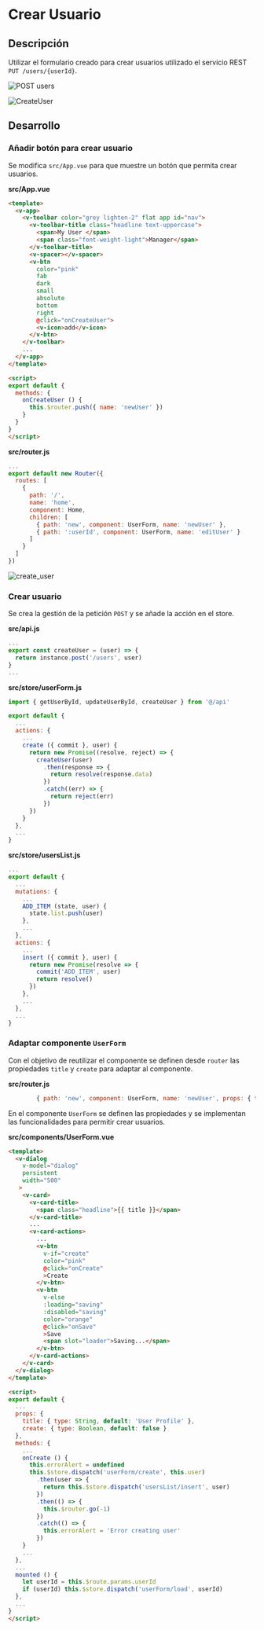 # Crear Usuario

## Descripción

Utilizar el formulario creado para crear usuarios utilizado el servicio REST `PUT /users/{userId}`.

![POST users](img/POST_users.png)

![CreateUser](img/CreateUsers.png)

## Desarrollo

### Añadir botón para crear usuario

Se modifica `src/App.vue` para que muestre un botón que permita crear usuarios.

**src/App.vue**

```html
<template>
  <v-app>
    <v-toolbar color="grey lighten-2" flat app id="nav">
      <v-toolbar-title class="headline text-uppercase">
        <span>My User </span>
        <span class="font-weight-light">Manager</span>
      </v-toolbar-title>
      <v-spacer></v-spacer>
      <v-btn
        color="pink"
        fab
        dark
        small
        absolute
        bottom
        right
        @click="onCreateUser">
        <v-icon>add</v-icon>
      </v-btn>
    </v-toolbar>
    ...
  </v-app>
</template>

<script>
export default {
  methods: {
    onCreateUser () {
      this.$router.push({ name: 'newUser' })
    }
  }
}
</script>
```

**src/router.js**
```javascript
...
export default new Router({
  routes: [
    {
      path: '/',
      name: 'home',
      component: Home,
      children: [
        { path: 'new', component: UserForm, name: 'newUser' },
        { path: ':userId', component: UserForm, name: 'editUser' }
      ]
    }
  ]
})
```

![create_user](img/create_user.png)

### Crear usuario

Se crea la gestión de la petición `POST` y se añade la acción en el store.

**src/api.js**

```javascript
...
export const createUser = (user) => {
  return instance.post('/users', user)
}
...
```

**src/store/userForm.js**

```javascript
import { getUserById, updateUserById, createUser } from '@/api'

export default {
  ...
  actions: {
    ...
    create ({ commit }, user) {
      return new Promise((resolve, reject) => {
        createUser(user)
          .then(response => {
            return resolve(response.data)
          })
          .catch((err) => {
            return reject(err)
          })
      })
    }
  },
  ...
}
```

**src/store/usersList.js**

```javascript
...
export default {
  ...
  mutations: {
    ...
    ADD_ITEM (state, user) {
      state.list.push(user)
    },
    ...
  },
  actions: {
    ...
    insert ({ commit }, user) {
      return new Promise(resolve => {
        commit('ADD_ITEM', user)
        return resolve()
      })
    },
    ...
  },
  ...
}
```

### Adaptar componente `UserForm`

Con el objetivo de reutilizar el componente se definen desde `router` las propiedades `title` y `create` para adaptar al componente.

**src/router.js**

```javascript
        { path: 'new', component: UserForm, name: 'newUser', props: { title: 'New User Profile', create: true } },
```

En el componente `UserForm` se definen las propiedades y se implementan las funcionalidades para permitir crear usuarios.

**src/components/UserForm.vue**

```html
<template>
  <v-dialog
    v-model="dialog"
    persistent
    width="500"
   >
    <v-card>
      <v-card-title>
        <span class="headline">{{ title }}</span>
      </v-card-title>
      ...
      <v-card-actions>
        ...
        <v-btn
          v-if="create"
          color="pink"
          @click="onCreate"
          >Create
        </v-btn>
        <v-btn
          v-else
          :loading="saving"
          :disabled="saving"
          color="orange"
          @click="onSave"
          >Save
          <span slot="loader">Saving...</span>
        </v-btn>
      </v-card-actions>
    </v-card>
  </v-dialog>
</template>

<script>
export default {
  ...
  props: {
    title: { type: String, default: 'User Profile' },
    create: { type: Boolean, default: false }
  },
  methods: {
    ...
    onCreate () {
      this.errorAlert = undefined
      this.$store.dispatch('userForm/create', this.user)
        .then(user => {
          return this.$store.dispatch('usersList/insert', user)
        })
        .then(() => {
          this.$router.go(-1)
        })
        .catch(() => {
          this.errorAlert = 'Error creating user'
        })
    }
    ...
  },
  ...
  mounted () {
    let userId = this.$route.params.userId
    if (userId) this.$store.dispatch('userForm/load', userId)
  },
  ...
}
</script>
```
